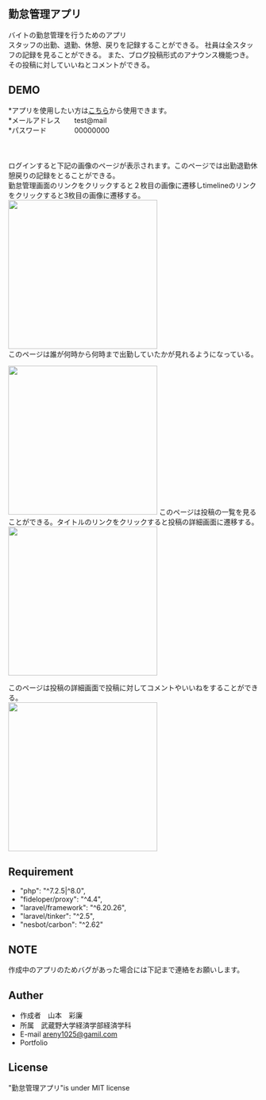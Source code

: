 
## 勤怠管理アプリ
バイトの勤怠管理を行うためのアプリ  
スタッフの出勤、退勤、休憩、戻りを記録することができる。
社員は全スタッフの記録を見ることができる。
また、ブログ投稿形式のアナウンス機能つき。その投稿に対していいねとコメントができる。

## DEMO
*アプリを使用したい方は[こちら](https://guarded-ravine-88157.herokuapp.com/login)から使用できます。  
*メールアドレス　　test@mail  
*パスワード　　　　00000000  
<br>
<br>  
ログインすると下記の画像のページが表示されます。このページでは出勤退勤休憩戻りの記録をとることができる。  
勤怠管理画面のリンクをクリックすると２枚目の画像に遷移しtimelineのリンクをクリックすると3枚目の画像に遷移する。  
<img src="https://user-images.githubusercontent.com/111631260/202113766-dbd763f8-cd96-41b2-afab-6f96c4191cc5.png" width="300px">  
このページは誰が何時から何時まで出勤していたかが見れるようになっている。

<img src="https://user-images.githubusercontent.com/111631260/202115796-385a2bca-05d5-47cb-ad16-8d9e96c3cee3.png" width="300px">  
このページは投稿の一覧を見ることができる。タイトルのリンクをクリックすると投稿の詳細画面に遷移する。
<img src="https://user-images.githubusercontent.com/111631260/202115903-2cf8c39a-90d5-49a0-8ef6-6002f993afd0.png" width="300px">  

このページは投稿の詳細画面で投稿に対してコメントやいいねをすることができる。  
<img src="https://user-images.githubusercontent.com/111631260/202115980-ad0fbc03-dfaf-4022-a9ca-de3dec1f6e1e.png" width="300px">


## Requirement
* "php": "^7.2.5|^8.0",
* "fideloper/proxy": "^4.4",
* "laravel/framework": "^6.20.26",
* "laravel/tinker": "^2.5",
* "nesbot/carbon": "^2.62"



## NOTE
作成中のアプリのためバグがあった場合には下記まで連絡をお願いします。

## Auther
* 作成者　山本　彩廉
* 所属　武蔵野大学経済学部経済学科
* E-mail areny1025@gamil.com
* Portfolio

## License
"勤怠管理アプリ"is under MIT license
